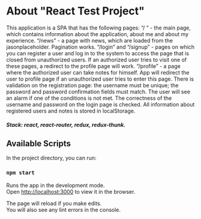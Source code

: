 # About "React Test Project"

This application is a SPA that has the following pages:
“/ ” - the main page, which contains information about the application, about me and about my experience.
“/news” - a page with news, which are loaded from the jasonplaceholder. Pagination works.
“/login” and “/signup” - pages on which you can register a user and log in to the system to access the page that is closed from unauthorized users. If an authorized user tries to visit one of these pages, a redirect to the profile page will work.
“/profile” - a page where the authorized user can take notes for himself. App will redirect the user to profile page if an unauthorized user tries to enter this page.
There is validation on the registration page: the username must be unique; the password and password confirmation fields must match. The user will see an alarm if one of the conditions is not met.
The correctness of the username and password on the login page is checked.
All information about registered users and notes is stored in localStorage.

##### Stack: react, react-router, redux, redux-thunk.


## Available Scripts

In the project directory, you can run:

### `npm start`

Runs the app in the development mode.\
Open [http://localhost:3000](http://localhost:3000) to view it in the browser.

The page will reload if you make edits.\
You will also see any lint errors in the console.
